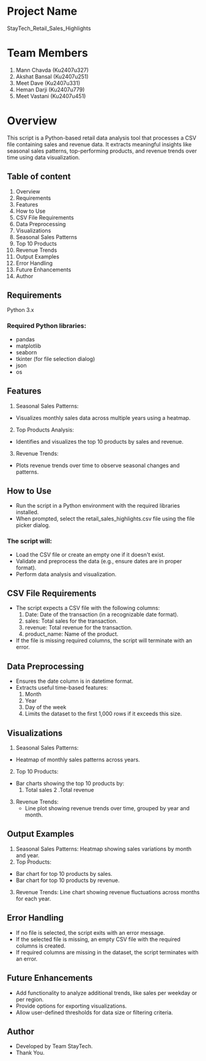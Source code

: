 # Project Name

StayTech_Retail_Sales_Highlights

# Team Members
1. Mann Chavda (Ku2407u327)
2. Akshat Bansal (Ku2407u251)
3. Meet Dave (Ku2407u331)
4. Heman Darji (Ku2407u779)
5. Meet Vastani (Ku2407u451)

 # Overview
 
This script is a Python-based retail data analysis tool that processes a CSV file containing sales and revenue data. It extracts meaningful insights like seasonal sales patterns, top-performing products, and revenue trends over time using data visualization.

## Table of content
1. Overview
2. Requirements
3. Features
4. How to Use
5. CSV File Requirements
6. Data Preprocessing
7. Visualizations
8. Seasonal Sales Patterns
9. Top 10 Products
10. Revenue Trends
11. Output Examples
12. Error Handling
13. Future Enhancements
14. Author



## Requirements
Python 3.x


### Required Python libraries:
- pandas
- matplotlib
- seaborn
- tkinter (for file selection dialog)
- json
- os 

## Features
1. Seasonal Sales Patterns:
 - Visualizes monthly sales data across multiple years using a heatmap.
2. Top Products Analysis:
- Identifies and visualizes the top 10 products by sales and revenue.
3. Revenue Trends:
- Plots revenue trends over time to observe seasonal changes and patterns.

## How to Use
- Run the script in a Python environment with the required libraries installed.
- When prompted, select the retail_sales_highlights.csv file using the file picker dialog.

### The script will:
- Load the CSV file or create an empty one if it doesn't exist.
- Validate and preprocess the data (e.g., ensure dates are in proper format).
- Perform data analysis and visualization.

## CSV File Requirements
- The script expects a CSV file with the following columns:
     1. Date: Date of the transaction (in a recognizable date format).
     2. sales: Total sales for the transaction.
     3. revenue: Total revenue for the transaction.
     4. product_name: Name of the product.
- If the file is missing required columns, the script will terminate with an error.

## Data Preprocessing
-  Ensures the date column is in datetime format.
-  Extracts useful time-based features:
    1.  Month
    2. Year
    3. Day of the week
    4. Limits the dataset to the first 1,000 rows if it exceeds this size.

## Visualizations

1. Seasonal Sales Patterns:
 - Heatmap of monthly sales patterns across years.
2. Top 10 Products:
 - Bar charts showing the top 10 products by:
    1. Total sales
    2 .Total revenue
3. Revenue Trends:
    - Line plot showing revenue trends over time, grouped by year and month.

## Output Examples
1. Seasonal Sales Patterns: Heatmap showing sales variations by month and year.
2. Top Products:
  - Bar chart for top 10 products by sales.
  - Bar chart for top 10 products by revenue.
3. Revenue Trends: Line chart showing revenue fluctuations across months for each year.

## Error Handling
- If no file is selected, the script exits with an error message.
- If the selected file is missing, an empty CSV file with the required columns is created.
- If required columns are missing in the dataset, the script terminates with an error.

## Future Enhancements
- Add functionality to analyze additional trends, like sales per weekday or per region.
- Provide options for exporting visualizations.
- Allow user-defined thresholds for data size or filtering criteria.

## Author
- Developed by Team StayTech.
- Thank You.
